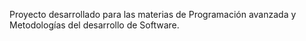 Proyecto desarrollado para las materias de Programación avanzada y Metodologías del desarrollo de Software.
